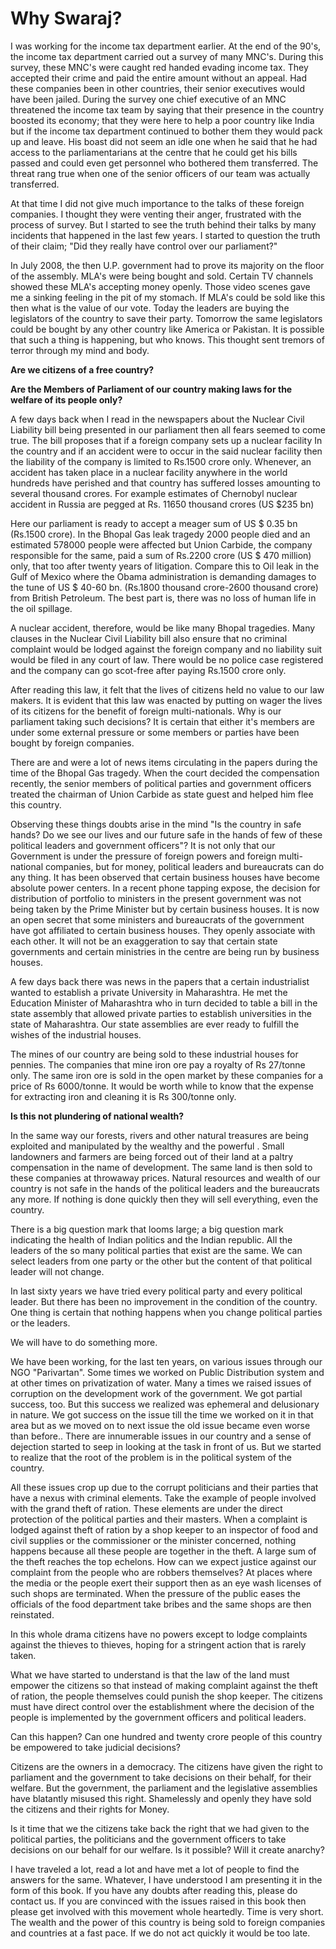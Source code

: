 # Why Swaraj?

I was working for the income tax department earlier.  At the end of the 90's, the income tax department carried out a survey of many MNC's. During this survey, these MNC's were caught red handed evading income tax.  They  accepted their  crime and paid the  entire amount without  an appeal.  Had these companies been in other countries, their senior executives would have been jailed. During the survey one chief executive of an MNC threatened the income tax team by saying that their presence in the country boosted its economy; that they were here to help a poor country like India but if the income tax department continued to bother them they would pack up and leave. His boast did not seem an idle one when he said that he had access to the parliamentarians at the centre that he could get his bills passed and could even get personnel who bothered them transferred. The threat rang true when one of the senior officers of our team was actually transferred.

At that time I did not give much importance to the talks of these foreign companies. I thought they were venting their anger, frustrated with the process of survey. But I started to see the truth behind their talks by many incidents that happened in the last few years. I started to question the truth of their claim; "Did they really have control over our parliament?"

In July 2008, the then U.P. government had to prove its majority on the floor of the assembly. MLA's were being bought and sold. Certain TV channels showed these MLA's accepting money openly. Those video scenes gave me a sinking feeling in the pit of my stomach. If MLA's could be sold like this then what is the value of our vote. Today the leaders are buying the legislators of the country to save their party. Tomorrow the same legislators could be bought by any other country like America or Pakistan. It is possible that such a thing is happening, but who knows. This thought sent tremors of terror through my mind and body.

**Are we citizens of a free country?**

**Are the Members of Parliament of our country making laws for the welfare of its people only?**

A few days back when I read in the newspapers about the Nuclear Civil Liability bill being presented in our parliament then all fears seemed to come true. The bill proposes that if a foreign company sets up a nuclear facility In the country and if an accident were to occur in the said nuclear facility then the liability of the company is limited to Rs.1500 crore only. Whenever, an accident has taken place in a nuclear facility anywhere in the world hundreds have perished and that country has suffered losses amounting to several thousand crores. For example estimates of Chernobyl nuclear accident in Russia are pegged at Rs. 11650 thousand crores (US $235 bn)

Here our parliament is ready to accept a meager sum of US $ 0.35 bn (Rs.1500 crore). In the Bhopal Gas leak tragedy 2000 people died and an estimated 578000 people were affected but Union Carbide, the company responsible for the same, paid a sum of Rs.2200 crore (US $ 470 million) only, that too after twenty  years  of  litigation.  Compare  this  to  Oil  leak  in  the  Gulf  of  Mexico  where  the  Obama administration is demanding damages to the tune of US $ 40-60 bn. (Rs.1800 thousand crore-2600
thousand crore) from British Petroleum. The best part is, there was no loss of human life in the oil spillage.

A nuclear accident, therefore, would be like many Bhopal tragedies. Many clauses in the Nuclear Civil Liability bill also ensure that no criminal complaint would be lodged against the foreign company and no liability suit would be filed in any court of law. There would be no police case registered and the company can go scot-free after paying Rs.1500 crore only.

After reading this law, it felt that the lives of citizens held no value to our law makers. It is evident that this law was  enacted by putting on wager the lives of its citizens for the benefit of foreign multi-nationals. Why is our parliament taking such decisions? It is certain that either it's members are under some external pressure or some members or parties have been bought by foreign companies.

There are and were a lot of news items circulating in the papers during the time of the Bhopal Gas tragedy. When the court decided the compensation recently, the senior members of political parties and government officers treated the chairman of Union Carbide as state guest and helped him flee this country.

Observing these things doubts arise in the mind "Is the country in safe hands? Do we see our lives and our future safe in the hands of few of these political leaders and government officers"?  It is not only that our Government is under the pressure of foreign powers and foreign multi-national companies, but for  money,  political  leaders  and  bureaucrats  can  do  any  thing.  It  has  been  observed  that  certain business houses have become absolute power centers. In a recent phone tapping expose, the decision for distribution of portfolio to ministers in the present government was not being taken by the Prime Minister but by certain business houses. It is now an open secret that some ministers and bureaucrats of the government have got affiliated to certain business houses. They openly associate with each other. It will not be an exaggeration to say that certain state governments and certain ministries in the centre are being run by business houses.

A few days back there was news in the papers that a certain industrialist wanted to establish a private University in Maharashtra. He met the Education Minister of Maharashtra who in turn decided to table a bill  in  the  state  assembly  that  allowed  private  parties  to  establish  universities  in  the  state  of Maharashtra. Our state assemblies are ever ready to fulfill the wishes of the industrial houses.

The mines of our country are being sold to these industrial houses for pennies. The companies that mine iron ore pay a royalty of Rs 27/tonne only. The same iron ore is sold in the open market by these companies  for  a  price  of  Rs 6000/tonne. It  would be worth while  to  know  that  the  expense  for extracting iron and cleaning it is Rs 300/tonne only.

**Is this not plundering of national wealth?**

In the same way our forests, rivers and other natural treasures are being exploited and manipulated by the  wealthy and  the powerful . Small landowners and farmers are being forced out of their land at a paltry compensation in the name of development. The same land is then sold to these companies at throwaway prices. Natural resources and wealth of our country is not safe in the hands of the political leaders and the bureaucrats any more. If nothing is done quickly then they will sell everything, even the country.

There is a big question mark that looms large; a big question mark indicating the health of Indian politics and the Indian republic. All the leaders of the so many political parties that exist are the same. We can select leaders from one party or the other but the content of that political leader will not change.

In last sixty years we have tried every political party and every political leader. But there has been no improvement in the condition of the country. One thing is certain that nothing happens when you change political parties or the leaders.

We will have to do something more.

We have been working, for the last ten years, on various issues through our NGO "Parivartan". Some times we worked on Public Distribution system and at other times on privatization of water. Many a times we raised issues of corruption on the development work of the government.   We got partial success, too. But this success we realized was ephemeral and delusionary in nature. We got success on the issue till the time we worked on it in that area but as we moved on to next issue the old issue became even worse than before.. There are innumerable issues in our country and a sense of dejection started to seep in looking at the task in front of us. But we started to realize that the root of the problem is in the political system of the country.

All these issues crop up due to the corrupt politicians and their parties that have a nexus with criminal elements. Take the example of people involved with the grand theft of ration. These elements are under the direct protection of the political parties and their masters. When a complaint is lodged against theft of ration by a shop keeper to an inspector of food and civil supplies or the commissioner or the minister concerned, nothing happens because all these people are together in the theft. A large sum of the theft reaches the top echelons. How can we expect justice against our complaint from the people who are robbers themselves?  At places where the media or the people exert their support then as an eye wash licenses of such shops are terminated. When the pressure of the public eases the officials of the food department take bribes and the same shops are then reinstated.

In this whole drama citizens have no powers except to lodge complaints against the thieves to thieves, hoping for a stringent action that is rarely taken.

What we have started to understand is that the law of the land must empower the citizens so that instead of making complaint against the theft of ration, the people themselves could punish the shop keeper. The citizens must have direct control over the establishment where the decision of the people is implemented by the government officers and political leaders.

Can this happen? Can one hundred and twenty crore people of this country be empowered to take judicial decisions?

Citizens are the owners in a democracy. The citizens have given the right to parliament and the government to take decisions on their behalf,    for their welfare. But the government, the parliament and the legislative assemblies have blatantly misused this right. Shamelessly and openly they have sold the citizens and their rights for Money.

Is it time that we the citizens take back the right that we had given to the political parties, the politicians and the government officers to take decisions on our behalf for our welfare. Is it possible? Will it create anarchy?

I have traveled a lot, read a lot and have met a lot of people to find the answers for the same. Whatever, I have understood I am presenting it in the form of this book. If you have any doubts after reading this, please do contact us. If you are convinced with the issues raised in this book then please get involved with this movement whole heartedly. Time is very short. The wealth and the power of this country is being sold to foreign companies and countries at a fast pace. If we do not act quickly it would be too late.
